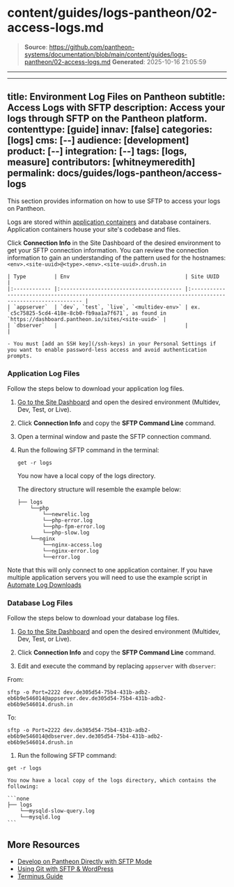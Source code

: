 # content/guides/logs-pantheon/02-access-logs.md

> **Source**: https://github.com/pantheon-systems/documentation/blob/main/content/guides/logs-pantheon/02-access-logs.md
> **Generated**: 2025-10-16 21:05:59

---

---
title: Environment Log Files on Pantheon
subtitle: Access Logs with SFTP
description: Access your logs through SFTP on the Pantheon platform.
contenttype: [guide]
innav: [false]
categories: [logs]
cms: [--]
audience: [development]
product: [--]
integration: [--]
tags: [logs, measure]
contributors: [whitneymeredith]
permalink: docs/guides/logs-pantheon/access-logs
---

This section provides information on how to use SFTP to access your logs on Pantheon.

Logs are stored within [application containers](/application-containers) and database containers. Application containers house your site's codebase and files.

Click **Connection Info** in the Site Dashboard of the desired environment to get your SFTP connection information. You can review the connection information to gain an understanding of the pattern used for the hostnames: `<env>.<site-uuid>@<type>.<env>.<site-uuid>.drush.in`

    | Type         | Env                                     | Site UUID                                                                                                 |
    |:------------ |:--------------------------------------- |:--------------------------------------------------------------------------------------------------------- |
    | `appserver`  | `dev`, `test`, `live`, `<multidev-env>` | ex. `c5c75825-5cd4-418e-8cb0-fb9aa1a7f671`, as found in `https://dashboard.pantheon.io/sites/<site-uuid>` |
    | `dbserver`   |                                         |                                                                                                           |

    - You must [add an SSH key](/ssh-keys) in your Personal Settings if you want to enable password-less access and avoid authentication prompts.


### Application Log Files

Follow the steps below to download your application log files.

1. [Go to the Site Dashboard](/guides/account-mgmt/workspace-sites-teams/sites#site-dashboard) and open the desired environment (Multidev, Dev, Test, or Live).

1. Click **Connection Info** and copy the **SFTP Command Line** command.

1. Open a terminal window and paste the SFTP connection command.

1. Run the following SFTP command in the terminal:

   ```none
   get -r logs
   ```

    You now have a local copy of the logs directory.

    The directory structure will resemble the example below:

    ```none
    ├── logs
        └──php
            └──newrelic.log
            └──php-error.log
            └──php-fpm-error.log
            └──php-slow.log
        └──nginx
            └──nginx-access.log
            └──nginx-error.log
            └──error.log
    ```

Note that this will only connect to one application container. If you have multiple application servers you will need to use the example script in [Automate Log Downloads](/guides/logs-pantheon/automate-log-downloads)

### Database Log Files

Follow the steps below to download your database log files.

1. [Go to the Site Dashboard](/guides/account-mgmt/workspace-sites-teams/sites#site-dashboard) and open the desired environment (Multidev, Dev, Test, or Live).

1. Click **Connection Info** and copy the **SFTP Command Line** command.

1. Edit and execute the command by replacing `appserver` with `dbserver`:

 From:

 ```bash{promptUser: user}
 sftp -o Port=2222 dev.de305d54-75b4-431b-adb2-eb6b9e546014@appserver.dev.de305d54-75b4-431b-adb2-eb6b9e546014.drush.in
 ```

 To:

 ```bash{promptUser: user}
 sftp -o Port=2222 dev.de305d54-75b4-431b-adb2-eb6b9e546014@dbserver.dev.de305d54-75b4-431b-adb2-eb6b9e546014.drush.in
 ```

1. Run the following SFTP command:

 ```none
 get -r logs
 ```

    You now have a local copy of the logs directory, which contains the following:

    ```none
    ├── logs
        └──mysqld-slow-query.log
        └──mysqld.log
    ```

## More Resources

- [Develop on Pantheon Directly with SFTP Mode](/guides/sftp)
- [Using Git with SFTP & WordPress](/guides/wordpress-git/)
- [Terminus Guide](/terminus)
